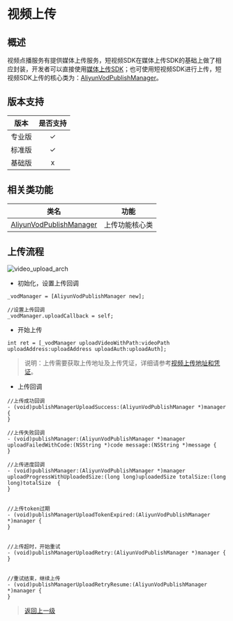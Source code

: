 
# 视频上传

## 概述

视频点播服务有提供媒体上传服务，短视频SDK在媒体上传SDK的基础上做了相应封装，开发者可以直接使用[媒体上传SDK](https://help.aliyun.com/document_detail/55395.html)；也可使用短视频SDK进行上传，短视频SDK上传的核心类为：[AliyunVodPublishManager](https://alivc-demo-cms.alicdn.com/versionProduct/doc/shortVideo/iOS_cn/Classes/AliyunVodPublishManager.html)。


## 版本支持

|  版本  | 是否支持 |
| :----: | :------: |
| 专业版 |    ✓     |
| 标准版 |    ✓     |
| 基础版 |    x     |


## 相关类功能

| 类名                                                                                                                                                              | 功能           |
| ----------------------------------------------------------------------------------------------------------------------------------------------------------------- | -------------- |
| [AliyunVodPublishManager](https://alivc-demo-cms.alicdn.com/versionProduct/doc/shortVideo/iOS_cn/Classes/AliyunVodPublishManager.html)           | 上传功能核心类 |


## 上传流程
![video_upload_arch](https://help-static-aliyun-doc.aliyuncs.com/assets/img/zh-CN/6765664061/p179942.png)

- 初始化，设置上传回调

```ObjC
_vodManager = [AliyunVodPublishManager new];
 
//设置上传回调
_vodManager.uploadCallback = self;
```
 
- 开始上传
 
```ObjC
int ret = [_vodManager uploadVideoWithPath:videoPath uploadAddress:uploadAddress uploadAuth:uploadAuth];
```
>说明：上传需要获取上传地址及上传凭证，详细请参考[视频上传地址和凭证](https://help.aliyun.com/document_detail/55397.htm)。
 
- 上传回调

```ObjC
//上传成功回调
- (void)publishManagerUploadSuccess:(AliyunVodPublishManager *)manager {
}

//上传失败回调
- (void)publishManager:(AliyunVodPublishManager *)manager uploadFailedWithCode:(NSString *)code message:(NSString *)message {
}

//上传进度回调 
- (void)publishManager:(AliyunVodPublishManager *)manager uploadProgressWithUploadedSize:(long long)uploadedSize totalSize:(long long)totalSize  {
}


//上传token过期 
- (void)publishManagerUploadTokenExpired:(AliyunVodPublishManager *)manager {
}


//上传超时，开始重试
- (void)publishManagerUploadRetry:(AliyunVodPublishManager *)manager {
}


//重试结束，继续上传
- (void)publishManagerUploadRetryResume:(AliyunVodPublishManager *)manager {
}
```

>[返回上一级](../README.md)

